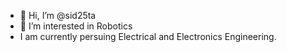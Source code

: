 - 👋 Hi, I’m @sid25ta
- 👀 I’m interested in Robotics
- I am currently persuing Electrical and Electronics Engineering.

<!---
sid25ta/sid25ta is a ✨ special ✨ repository because its `README.md` (this file) appears on your GitHub profile.
You can click the Preview link to take a look at your changes.
--->
